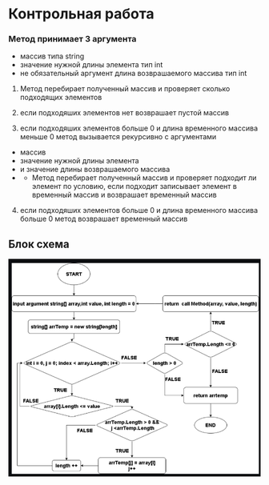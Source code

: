 # Контрольная работа
### Метод принимает 3 аргумента
* массив типа string
* значение нужной длины элемента тип int
* не обязательный аргумент длина возврашаемого массива тип int

1) Метод перебирает полученный массив и проверяет сколько подходящих элементов

2) если подходяших элементов нет возврашает пустой массив

3) если подходяших элементов больше 0 и длина временного массива меньше 0 метод вызывается рекурсивно с аргументами 
* массив 
* значение нужной длины элемента 
* и значение длины возврашаемого массива
* * Метод перебирает полученный массив и проверяет подходит ли элемент по условию, если подходит записывает элемент в временный массив и возврашает временный массив



4) если подходяших элементов больше 0 и длина временного массива больше 0 метод возврашает временный массив

## Блок схема
![блок-схема](/block-diagram.png)